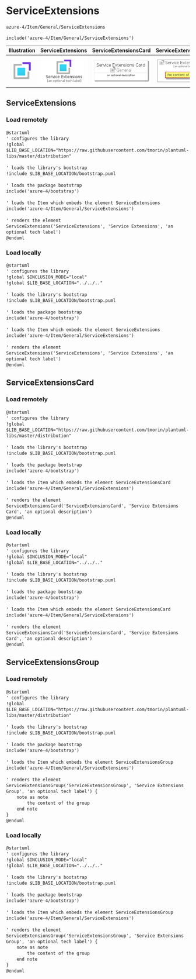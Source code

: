 # ServiceExtensions


```text
azure-4/Item/General/ServiceExtensions
```

```text
include('azure-4/Item/General/ServiceExtensions')
```



| Illustration | ServiceExtensions | ServiceExtensionsCard | ServiceExtensionsGroup |
| :---: | :---: | :---: | :---: |
| ![illustration for Illustration](../../../azure-4/Item/General/ServiceExtensions.png) | ![illustration for ServiceExtensions](../../../azure-4/Item/General/ServiceExtensions.Local.png) | ![illustration for ServiceExtensionsCard](../../../azure-4/Item/General/ServiceExtensionsCard.Local.png) | ![illustration for ServiceExtensionsGroup](../../../azure-4/Item/General/ServiceExtensionsGroup.Local.png) |




## ServiceExtensions

### Load remotely
```plantuml
@startuml
' configures the library
!global $LIB_BASE_LOCATION="https://raw.githubusercontent.com/tmorin/plantuml-libs/master/distribution"

' loads the library's bootstrap
!include $LIB_BASE_LOCATION/bootstrap.puml

' loads the package bootstrap
include('azure-4/bootstrap')

' loads the Item which embeds the element ServiceExtensions
include('azure-4/Item/General/ServiceExtensions')

' renders the element
ServiceExtensions('ServiceExtensions', 'Service Extensions', 'an optional tech label')
@enduml
```

### Load locally
```plantuml
@startuml
' configures the library
!global $INCLUSION_MODE="local"
!global $LIB_BASE_LOCATION="../../.."

' loads the library's bootstrap
!include $LIB_BASE_LOCATION/bootstrap.puml

' loads the package bootstrap
include('azure-4/bootstrap')

' loads the Item which embeds the element ServiceExtensions
include('azure-4/Item/General/ServiceExtensions')

' renders the element
ServiceExtensions('ServiceExtensions', 'Service Extensions', 'an optional tech label')
@enduml
```

## ServiceExtensionsCard

### Load remotely
```plantuml
@startuml
' configures the library
!global $LIB_BASE_LOCATION="https://raw.githubusercontent.com/tmorin/plantuml-libs/master/distribution"

' loads the library's bootstrap
!include $LIB_BASE_LOCATION/bootstrap.puml

' loads the package bootstrap
include('azure-4/bootstrap')

' loads the Item which embeds the element ServiceExtensionsCard
include('azure-4/Item/General/ServiceExtensions')

' renders the element
ServiceExtensionsCard('ServiceExtensionsCard', 'Service Extensions Card', 'an optional description')
@enduml
```

### Load locally
```plantuml
@startuml
' configures the library
!global $INCLUSION_MODE="local"
!global $LIB_BASE_LOCATION="../../.."

' loads the library's bootstrap
!include $LIB_BASE_LOCATION/bootstrap.puml

' loads the package bootstrap
include('azure-4/bootstrap')

' loads the Item which embeds the element ServiceExtensionsCard
include('azure-4/Item/General/ServiceExtensions')

' renders the element
ServiceExtensionsCard('ServiceExtensionsCard', 'Service Extensions Card', 'an optional description')
@enduml
```

## ServiceExtensionsGroup

### Load remotely
```plantuml
@startuml
' configures the library
!global $LIB_BASE_LOCATION="https://raw.githubusercontent.com/tmorin/plantuml-libs/master/distribution"

' loads the library's bootstrap
!include $LIB_BASE_LOCATION/bootstrap.puml

' loads the package bootstrap
include('azure-4/bootstrap')

' loads the Item which embeds the element ServiceExtensionsGroup
include('azure-4/Item/General/ServiceExtensions')

' renders the element
ServiceExtensionsGroup('ServiceExtensionsGroup', 'Service Extensions Group', 'an optional tech label') {
    note as note
        the content of the group
    end note
}
@enduml
```

### Load locally
```plantuml
@startuml
' configures the library
!global $INCLUSION_MODE="local"
!global $LIB_BASE_LOCATION="../../.."

' loads the library's bootstrap
!include $LIB_BASE_LOCATION/bootstrap.puml

' loads the package bootstrap
include('azure-4/bootstrap')

' loads the Item which embeds the element ServiceExtensionsGroup
include('azure-4/Item/General/ServiceExtensions')

' renders the element
ServiceExtensionsGroup('ServiceExtensionsGroup', 'Service Extensions Group', 'an optional tech label') {
    note as note
        the content of the group
    end note
}
@enduml
```

